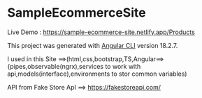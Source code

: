 # SampleEcommerceSite

Live Demo : https://sample-ecommerce-site.netlify.app/Products 

This project was generated with [Angular CLI](https://github.com/angular/angular-cli) version 18.2.7.

I used in this Site ==>(html,css,bootstrap,TS,Angular==>{pipes,observable(ngrx),services to work with api,models(interface),environments to stor common variables)

API from Fake Store ApI ==> https://fakestoreapi.com/
